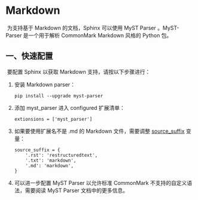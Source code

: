 # Markdown

​	为支持基于 Markdown 的文档，Sphinx 可以使用 MyST Parser 。MyST-Parser 是一个用于解析 CommonMark Markdown 风格的 Python 包。

## 一、快速配置

​	要配置 Sphinx 以获取 Markdown 支持，请按以下步骤进行：

1. 安装 Markdown parser：

   ```
   pip install --upgrade myst-parser
   ```

2. 添加 myst_parser 进入 configured 扩展清单：

   ```
   extionsions = ['myst_parser']
   ```

3. 如果要使用扩展名不是 .md 的 Markdown 文件，需要调整 <u>source_suffix</u> 变量：

   ```
   source_suffix = {
       '.rst': 'restructuredtext',
       '.txt': 'markdown',
       '.md': 'markdown',
   }
   ```

4. 可以进一步配置 MyST Parser 以允许标准 CommonMark 不支持的自定义语法，需要阅读 MyST Parser 文档中的更多信息。

